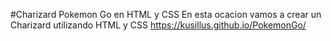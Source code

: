 #Charizard Pokemon Go en HTML y CSS
En esta ocacion vamos a crear un Charizard utilizando HTML y CSS
https://kusillus.github.io/PokemonGo/
